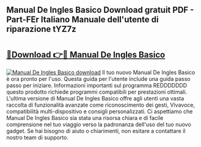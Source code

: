 ## Manual De Ingles Basico Download gratuit PDF - Part-FEr Italiano Manuale dell'utente di riparazione tYZ7z

# <h2><a href="http://df98qv.blite.top/?on=Manual+De+Ingles+Basico">🔗Download 👉🔴 Manual De Ingles Basico</a></h2>

[![Manual De Ingles Basico download](https://i.imgur.com/lujVjoI.png)](http://df98qv.blite.top/?on=Manual+De+Ingles+Basico)
Il tuo nuovo Manual De Ingles Basico è ora pronto per l'uso. Questa guida per l'utente include una guida passo passo per iniziare. Informazioni importanti sul programma REDDDDDDD questo prodotto richiede programmi compatibili per prestazioni ottimali. L'ultima versione di Manual De Ingles Basico offre agli utenti una vasta raccolta di funzionalità avanzate come riconoscimento dei gesti, Vivavoce, compatibilità multi-dispositivo e consigli personalizzati. Ci aspettiamo che Manual De Ingles Basico sia stata una risorsa chiara e di facile comprensione nel tuo viaggio verso la padronanza dell'uso del tuo nuovo gadget. Se hai bisogno di aiuto o chiarimenti, non esitare a contattare il nostro team di supporto.
